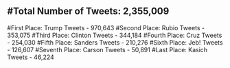 #Total Number of Tweets: 2,355,009 
---
#First Place: Trump Tweets - 970,643
#Second Place: Rubio Tweets - 353,075
#Third Place: Clinton Tweets - 344,184
#Fourth Place: Cruz Tweets - 254,030
#Fifth Place: Sanders Tweets - 210,276
#Sixth Place: Jeb! Tweets - 126,607
#Seventh Place: Carson Tweets - 50,891
#Last Place: Kasich Tweets - 46,224
